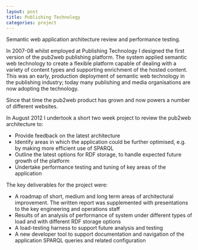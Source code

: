 ```yaml
---
layout: post
title: Publishing Technology
categories: project
---
```

Semantic web application architecture review and performance testing.

In 2007-08 whilst employed at Publishing Technology I designed the first version of the pub2web publishing platform. The system applied semantic web technology to create a flexible platform capable of dealing with a variety of content types and supporting enrichment of the hosted content. This was an early, production deployment of semantic web technology in the publishing industry; today many publishing and media organisations are now adopting the technology.

Since that time the pub2web product has grown and now powers a number of different websites.

In August 2012 I undertook a short two week project to review the pub2web architecture to:

* Provide feedback on the latest architecture
* Identify areas in which the application could be further optimised, e.g. by making more efficient use of SPARQL
* Outline the latest options for RDF storage, to handle expected future growth of the platform
* Undertake performance testing and tuning of key areas of the application

The key deliverables for the project were:

* A roadmap of short, medium and long term areas of architectural improvement. The written report was supplemented with presentations to the key engineering and operations staff
* Results of an analysis of performance of system under different types of load and with different RDF storage options
* A load-testing harness to support future analysis and testing
* A new developer tool to support documentation and navigation of the application SPARQL queries and related configuration


